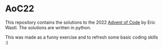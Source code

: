 # AoC22

This repository contains the solutions to the 2022 [Advent of Code][1] by Eric Wastl. The solutions are written in python.

This was made as a funny exercise and to refresh some basic coding skills :)


[1]: (adventofcode.com)
